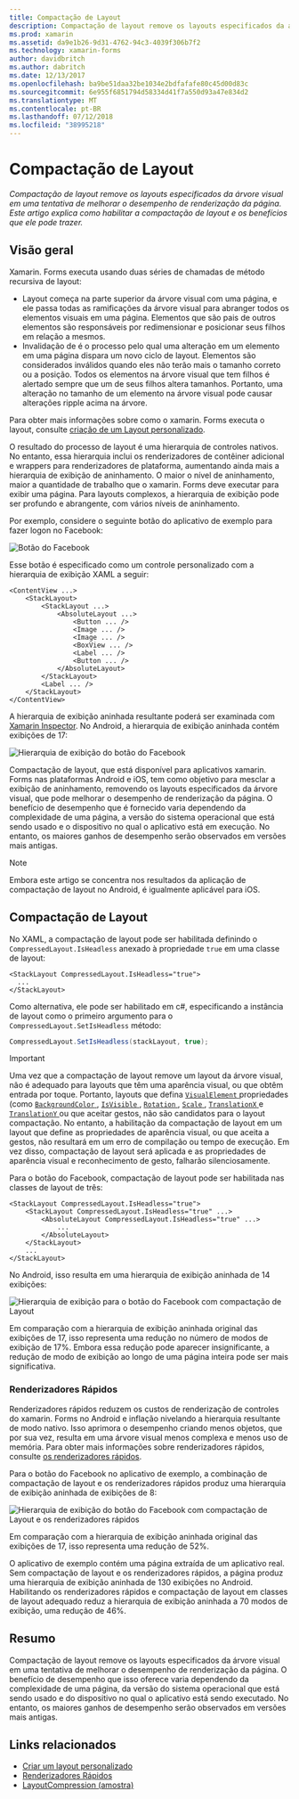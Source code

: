 ```yaml
---
title: Compactação de Layout
description: Compactação de layout remove os layouts especificados da árvore visual em uma tentativa de melhorar o desempenho de renderização da página. Este artigo explica como habilitar a compactação de layout e os benefícios que ele pode trazer.
ms.prod: xamarin
ms.assetid: da9e1b26-9d31-4762-94c3-4039f306b7f2
ms.technology: xamarin-forms
author: davidbritch
ms.author: dabritch
ms.date: 12/13/2017
ms.openlocfilehash: ba9be51daa32be1034e2bdfafafe80c45d00d83c
ms.sourcegitcommit: 6e955f6851794d58334d41f7a550d93a47e834d2
ms.translationtype: MT
ms.contentlocale: pt-BR
ms.lasthandoff: 07/12/2018
ms.locfileid: "38995218"
---
```

# <a name="layout-compression"></a>Compactação de Layout

_Compactação de layout remove os layouts especificados da árvore visual em uma tentativa de melhorar o desempenho de renderização da página. Este artigo explica como habilitar a compactação de layout e os benefícios que ele pode trazer._

## <a name="overview"></a>Visão geral

Xamarin. Forms executa usando duas séries de chamadas de método recursiva de layout:

- Layout começa na parte superior da árvore visual com uma página, e ele passa todas as ramificações da árvore visual para abranger todos os elementos visuais em uma página. Elementos que são pais de outros elementos são responsáveis por redimensionar e posicionar seus filhos em relação a mesmos.
- Invalidação de é o processo pelo qual uma alteração em um elemento em uma página dispara um novo ciclo de layout. Elementos são considerados inválidos quando eles não terão mais o tamanho correto ou a posição. Todos os elementos na árvore visual que tem filhos é alertado sempre que um de seus filhos altera tamanhos. Portanto, uma alteração no tamanho de um elemento na árvore visual pode causar alterações ripple acima na árvore.

Para obter mais informações sobre como o xamarin. Forms executa o layout, consulte [criação de um Layout personalizado](~/xamarin-forms/user-interface/layouts/custom.md).

O resultado do processo de layout é uma hierarquia de controles nativos. No entanto, essa hierarquia inclui os renderizadores de contêiner adicional e wrappers para renderizadores de plataforma, aumentando ainda mais a hierarquia de exibição de aninhamento. O maior o nível de aninhamento, maior a quantidade de trabalho que o xamarin. Forms deve executar para exibir uma página. Para layouts complexos, a hierarquia de exibição pode ser profundo e abrangente, com vários níveis de aninhamento.

Por exemplo, considere o seguinte botão do aplicativo de exemplo para fazer logon no Facebook:

![](layout-compression-images/facebook-button.png "Botão do Facebook")

Esse botão é especificado como um controle personalizado com a hierarquia de exibição XAML a seguir:

```xaml
<ContentView ...>
    <StackLayout>
        <StackLayout ...>
            <AbsoluteLayout ...>
                <Button ... />    
                <Image ... />
                <Image ... />
                <BoxView ... />
                <Label ... />
                <Button ... />
            </AbsoluteLayout>
        </StackLayout>
        <Label ... />
    </StackLayout>    
</ContentView>
```

A hierarquia de exibição aninhada resultante poderá ser examinada com [Xamarin Inspector](~/tools/inspector/index.md). No Android, a hierarquia de exibição aninhada contém exibições de 17:

![](layout-compression-images/no-compression.png "Hierarquia de exibição do botão do Facebook")

Compactação de layout, que está disponível para aplicativos xamarin. Forms nas plataformas Android e iOS, tem como objetivo para mesclar a exibição de aninhamento, removendo os layouts especificados da árvore visual, que pode melhorar o desempenho de renderização da página. O benefício de desempenho que é fornecido varia dependendo da complexidade de uma página, a versão do sistema operacional que está sendo usado e o dispositivo no qual o aplicativo está em execução. No entanto, os maiores ganhos de desempenho serão observados em versões mais antigas.

> [!NOTE]
> Embora este artigo se concentra nos resultados da aplicação de compactação de layout no Android, é igualmente aplicável para iOS.

## <a name="layout-compression"></a>Compactação de Layout

No XAML, a compactação de layout pode ser habilitada definindo o `CompressedLayout.IsHeadless` anexado à propriedade `true` em uma classe de layout:

```xaml
<StackLayout CompressedLayout.IsHeadless="true">
  ...
</StackLayout>   
```

Como alternativa, ele pode ser habilitado em c#, especificando a instância de layout como o primeiro argumento para o `CompressedLayout.SetIsHeadless` método:

```csharp
CompressedLayout.SetIsHeadless(stackLayout, true);
```

> [!IMPORTANT]
> Uma vez que a compactação de layout remove um layout da árvore visual, não é adequado para layouts que têm uma aparência visual, ou que obtêm entrada por toque. Portanto, layouts que defina [ `VisualElement` ](xref:Xamarin.Forms.VisualElement) propriedades (como [ `BackgroundColor` ](xref:Xamarin.Forms.VisualElement.BackgroundColor), [ `IsVisible` ](xref:Xamarin.Forms.VisualElement.IsVisible), [ `Rotation` ](xref:Xamarin.Forms.VisualElement.Rotation), [ `Scale` ](xref:Xamarin.Forms.VisualElement.Scale), [ `TranslationX` ](xref:Xamarin.Forms.VisualElement.TranslationX) e [ `TranslationY` ](xref:Xamarin.Forms.VisualElement.TranslationY) ou que aceitar gestos, não são candidatos para o layout compactação. No entanto, a habilitação da compactação de layout em um layout que define as propriedades de aparência visual, ou que aceita a gestos, não resultará em um erro de compilação ou tempo de execução. Em vez disso, compactação de layout será aplicada e as propriedades de aparência visual e reconhecimento de gesto, falharão silenciosamente.

Para o botão do Facebook, compactação de layout pode ser habilitada nas classes de layout de três:

```xaml
<StackLayout CompressedLayout.IsHeadless="true">
    <StackLayout CompressedLayout.IsHeadless="true" ...>
        <AbsoluteLayout CompressedLayout.IsHeadless="true" ...>
            ...
        </AbsoluteLayout>
    </StackLayout>
    ...
</StackLayout>  
```

No Android, isso resulta em uma hierarquia de exibição aninhada de 14 exibições:

![](layout-compression-images/layout-compression.png "Hierarquia de exibição para o botão do Facebook com compactação de Layout")

Em comparação com a hierarquia de exibição aninhada original das exibições de 17, isso representa uma redução no número de modos de exibição de 17%. Embora essa redução pode aparecer insignificante, a redução de modo de exibição ao longo de uma página inteira pode ser mais significativa.

### <a name="fast-renderers"></a>Renderizadores Rápidos

Renderizadores rápidos reduzem os custos de renderização de controles do xamarin. Forms no Android e inflação nivelando a hierarquia resultante de modo nativo. Isso aprimora o desempenho criando menos objetos, que por sua vez, resulta em uma árvore visual menos complexa e menos uso de memória. Para obter mais informações sobre renderizadores rápidos, consulte [os renderizadores rápidos](~/xamarin-forms/internals/fast-renderers.md).

Para o botão do Facebook no aplicativo de exemplo, a combinação de compactação de layout e os renderizadores rápidos produz uma hierarquia de exibição aninhada de exibições de 8:

![](layout-compression-images/layout-compression-with-fast-renderers.png "Hierarquia de exibição do botão do Facebook com compactação de Layout e os renderizadores rápidos")

Em comparação com a hierarquia de exibição aninhada original das exibições de 17, isso representa uma redução de 52%.

O aplicativo de exemplo contém uma página extraída de um aplicativo real. Sem compactação de layout e os renderizadores rápidos, a página produz uma hierarquia de exibição aninhada de 130 exibições no Android. Habilitando os renderizadores rápidos e compactação de layout em classes de layout adequado reduz a hierarquia de exibição aninhada a 70 modos de exibição, uma redução de 46%.

## <a name="summary"></a>Resumo

Compactação de layout remove os layouts especificados da árvore visual em uma tentativa de melhorar o desempenho de renderização da página. O benefício de desempenho que isso oferece varia dependendo da complexidade de uma página, da versão do sistema operacional que está sendo usado e do dispositivo no qual o aplicativo está sendo executado. No entanto, os maiores ganhos de desempenho serão observados em versões mais antigas.


## <a name="related-links"></a>Links relacionados

- [Criar um layout personalizado](~/xamarin-forms/user-interface/layouts/custom.md)
- [Renderizadores Rápidos](~/xamarin-forms/internals/fast-renderers.md)
- [LayoutCompression (amostra)](https://developer.xamarin.com/samples/xamarin-forms/userinterface/layoutcompression/)
